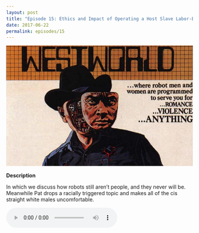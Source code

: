 ```yaml
---
layout: post
title: "Episode 15: Ethics and Impact of Operating a Host Slave Labor-Based Business or: Two Cents Short of a Dollar"
date: 2017-06-22
permalink: episodes/15
---
```


<img src="/img/episode_15.jpg" alt="Three Laws Part Two" width="700">

**Description**

In which we discuss how robots still aren’t people, and they never will be. Meanwhile Pat drops a racially triggered topic and makes all of the cis straight white males uncomfortable.

<audio controls>
  <source src="/episodes/dasow15.mp3" type="audio/mpeg">
  Your browser does not support the audio tag.
</audio>
